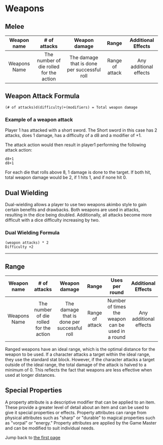 # Weapons
## Melee

| Weapon name | # of attacks | Weapon damage | Range | Additional Effects |
|:---:|:---:|:---:|:---:|:---:|
| Weapons Name | The number of die rolled for the action | The damage that is done per successful roll | Range of attack | Any additional effects |

## Weapon Attack Formula
`(# of attacks)d(difficulty)+(modifiers) = Total weapon damage`

### Example of a weapon attack
Player 1 has attacked with a short sword. The Short sword in this case has 2 attacks, does 1 damage, has a difficulty of a d8 and a modifier of +1.

The attack action would then result in player1 performing the following attack action:
``` 
d8+1
d8+1
```
For each die that rolls above 8, 1 damage is done to the target. If both hit, total weapon damage would be 2, if 1 hits 1, and if none hit 0.


## Dual Wielding
Dual-wielding allows a player to use two weapons akimbo style to gain certain benefits and drawbacks. Both weapons are used in attacks, resulting in the dice being doubled. Additionally, all attacks become more difficult with a dice difficulty increasing by two.

### Dual Wielding Formula
```
(weapon attacks) * 2
Difficulty +2
```

---

## Range

| Weapon name | # of attacks | Weapon damage | Range | Uses per round |Additional Effects |
|:---:|:---:|:---:|:---:|:---:|:---:|
| Weapons Name | The number of die rolled for the action | The damage that is done per successful roll | Range of attack |Number of times the weapon can be used in a round| Any additional effects |

Ranged weapons have an ideal range, which is the optimal distance for the weapon to be used. If a character attacks a target within the ideal range, they use the standard stat block. However, if the character attacks a target outside of the ideal range, the total damage of the attack is halved to a minimum of 0. This reflects the fact that weapons are less effective when used at longer distances.

## Special Properties
A property attribute is a descriptive modifier that can be applied to an item. These provide a greater level of detail about an item and can be used to give it special properties or effects. Property attributes can range from physical attributes such as "sharp" or "durable" to magical properties such as "vorpal" or "energy." Property attributes are applied by the Game Master and can be modified to suit individual needs.

Jump back to [the first page](../../README.md)
